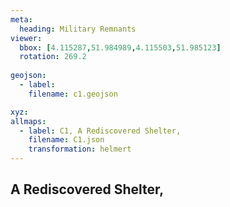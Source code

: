 ```yaml
---
meta:
  heading: Military Remnants
viewer:
  bbox: [4.115287,51.984989,4.115503,51.985123]
  rotation: 269.2
  
geojson:
  - label:
    filename: c1.geojson

xyz:
allmaps:
  - label: C1, A Rediscovered Shelter,
    filename: C1.json
    transformation: helmert
---
```


## A Rediscovered Shelter, 

